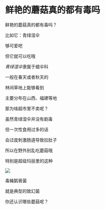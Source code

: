 # **鲜艳的蘑菇真的都有毒吗**



鲜艳的蘑菇真的都有毒吗？

比如它：青绿湿伞

够可爱吧

但它就可以吃哦

*青绿湿伞*隶属于蜡伞科

一般在春天或者秋天的

林间草地上能够看到

主要分布在山西、福建等地

那为啥超市里不卖呢？

虽然青绿湿伞并没有剧毒

但一次性食用过多的话

会过度刺激肠道导致拉肚子

所以在野外别乱吃蘑菇哦

特别是超级玛丽里的这种

![](https://www.google.com.hk/url?sa=i&url=https%3A%2F%2Ffineartamerica.com%2Ffeatured%2Ffly-agaric-amanita-muscaria-fungus-science-photo-library.html%3Fproduct%3Dposter&psig=AOvVaw3N7XWdmHIWjZNRqJfkld-C&ust=1637589435443000&source=images&cd=vfe&ved=0CAsQjRxqFwoTCMjRx5rOqfQCFQAAAAAdAAAAABAD)

毒蝇鹅膏菌

就是典型的致幻菌

你还认识哪些蘑菇呢？
